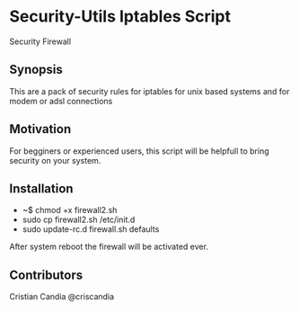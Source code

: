 # Security-Utils Iptables Script
Security Firewall 

## Synopsis

This are a pack of security rules for iptables for unix based systems and for modem or adsl connections

## Motivation

For begginers or experienced users, this script will be helpfull to bring security on your system.

## Installation

* ~$ chmod +x firewall2.sh
* sudo cp firewall2.sh /etc/init.d
* sudo update-rc.d firewall.sh defaults 

After system reboot the firewall will be activated ever.

## Contributors

Cristian Candia @criscandia
